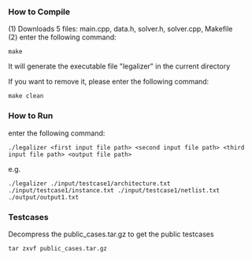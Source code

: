 ### How to Compile
(1) Downloads 5 files: main.cpp, data.h, solver.h, solver.cpp, Makefile <br>
(2) enter the following command:
  ```
  make
  ```
  It will generate the executable file "legalizer" in the current directory<br>

If you want to remove it, please enter the following command:<br>
  ```
  make clean
  ```

### How to Run
enter the following command:<br>
```
./legalizer <first input file path> <second input file path> <third input file path> <output file path>
```

e.g.
```
./legalizer ./input/testcase1/architecture.txt ./input/testcase1/instance.txt ./input/testcase1/netlist.txt ./output/output1.txt
```

### Testcases
Decompress the public_cases.tar.gz to get the public testcases
```
tar zxvf public_cases.tar.gz
```
